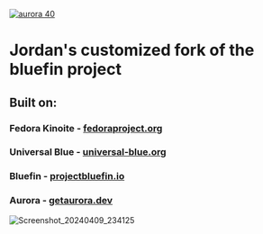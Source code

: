 [![aurora 40](https://github.com/jtbrough/bluefin/actions/workflows/build-40-aurora.yml/badge.svg)](https://github.com/jtbrough/bluefin/actions/workflows/build-40-aurora.yml)

# Jordan's customized fork of the bluefin project

## Built on:

### Fedora Kinoite - [fedoraproject.org](https://fedoraproject.org/atomic-desktops/kinoite/)

### Universal Blue - [universal-blue.org](https://universal-blue.org/)

### Bluefin - [projectbluefin.io](https://projectbluefin.io)

### Aurora - [getaurora.dev](https://getaurora.dev)

![Screenshot_20240409_234125](https://github.com/ublue-os/bluefin/assets/1264109/08a294ba-c182-4329-aaa2-0d402a92071f)
